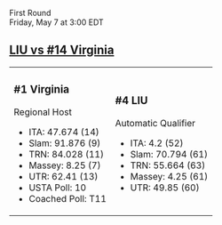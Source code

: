 First Round  
Friday, May 7 at 3:00 EDT
## [LIU vs #14 Virginia](https://www.ncaa.com/game/5833666) 

<table><tr><td>  

### #1 Virginia  

Regional Host  
- ITA: 47.674 (14)  
- Slam: 91.876 (9)  
- TRN: 84.028 (11)  
- Massey: 8.25 (7)  
- UTR: 62.41 (13)  
- USTA Poll: 10  
- Coached Poll: T11  

</td><td>  

### #4 LIU  

Automatic Qualifier  
- ITA: 4.2 (52)  
- Slam: 70.794 (61)  
- TRN: 55.664 (63)  
- Massey: 4.25 (61)  
- UTR: 49.85 (60)  

</td></tr></table>  